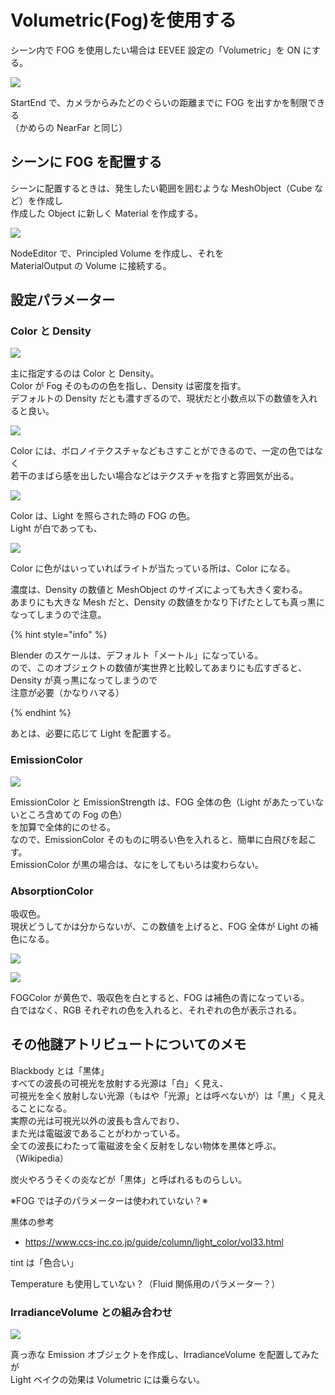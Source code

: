 # Volumetric(Fog)を使用する

シーン内で FOG を使用したい場合は EEVEE 設定の「Volumetric」を ON にする。

![](https://gyazo.com/301bceb01a190446a9326ffe4a304eb1.png)

StartEnd で、カメラからみたどのぐらいの距離までに FOG を出すかを制限できる  
（かめらの NearFar と同じ）

## シーンに FOG を配置する

シーンに配置するときは、発生したい範囲を囲むような MeshObject（Cube など）を作成し  
作成した Object に新しく Material を作成する。

![](https://gyazo.com/1aa87cebc55a0d3a6c0f44eeb302a037.png)

NodeEditor で、Principled Volume を作成し、それを  
MaterialOutput の Volume に接続する。

## 設定パラメーター

### Color と Density

![](https://gyazo.com/2ac653ff9c3eda2cc6d4d5565f818fe5.png)

主に指定するのは Color と Density。  
Color が Fog そのものの色を指し、Density は密度を指す。  
デフォルトの Density だとも濃すぎるので、現状だと小数点以下の数値を入れると良い。

![](https://gyazo.com/9d76f47391af8e8f2dae06802eecd4bb.png)

Color には、ボロノイテクスチャなどもさすことができるので、一定の色ではなく  
若干のまばら感を出したい場合などはテクスチャを指すと雰囲気が出る。

![](https://gyazo.com/59e6dff60ff14a36ea2d0ca12d074cb3.png)

Color は、Light を照らされた時の FOG の色。  
Light が白であっても、

![](https://gyazo.com/15b4c3e5e58c9d2bf5551dc89d637698.png)

Color に色がはいっていればライトが当たっている所は、Color になる。

濃度は、Density の数値と MeshObject のサイズによっても大きく変わる。  
あまりにも大きな Mesh だと、Density の数値をかなり下げたとしても真っ黒になってしまうので注意。

{% hint style="info" %}

Blender のスケールは、デフォルト「メートル」になっている。  
ので、このオブジェクトの数値が実世界と比較してあまりにも広すぎると、Density が真っ黒になってしまうので  
注意が必要（かなりハマる）

{% endhint %}

あとは、必要に応じて Light を配置する。

### EmissionColor

![](https://gyazo.com/155635a5c613aec7e993e15ec175800d.png)

EmissionColor と EmissionStrength は、FOG 全体の色（Light があたっていないところ含めての Fog の色）  
を加算で全体的にのせる。  
なので、EmissionColor そのものに明るい色を入れると、簡単に白飛びを起こす。  
EmissionColor が黒の場合は、なにをしてもいろは変わらない。

### AbsorptionColor

吸収色。  
現状どうしてかは分からないが、この数値を上げると、FOG 全体が Light の補色になる。

![](https://gyazo.com/0846277aa74eeee63a74140406c327af.png)

![](https://gyazo.com/badf109cb65dda4966ab69bfb7c3f765.png)

FOGColor が黄色で、吸収色を白とすると、FOG は補色の青になっている。  
白ではなく、RGB それぞれの色を入れると、それぞれの色が表示される。

## その他謎アトリビュートについてのメモ

Blackbody とは「黒体」  
すべての波長の可視光を放射する光源は「白」く見え、  
可視光を全く放射しない光源（もはや「光源」とは呼べないが）は「黒」く見えることになる。  
実際の光は可視光以外の波長も含んでおり、  
また光は電磁波であることがわかっている。  
全ての波長にわたって電磁波を全く反射をしない物体を黒体と呼ぶ。
（Wikipedia）

炭火やろうそくの炎などが「黒体」と呼ばれるものらしい。

※FOG では子のパラメーターは使われていない？※

黒体の参考

- https://www.ccs-inc.co.jp/guide/column/light_color/vol33.html

tint は「色合い」

Temperature も使用していない？（Fluid 関係用のパラメーター？）

### IrradianceVolume との組み合わせ

![](https://gyazo.com/b18a0d2f2f84a2e28fb5fd00e4cfc7e5.png)

真っ赤な Emission オブジェクトを作成し、IrradianceVolume を配置してみたが  
Light ベイクの効果は Volumetric には乗らない。
